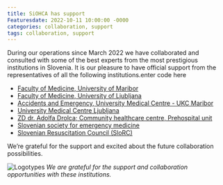 ```yaml
---
title: SiOHCA has support 
Featuresdate: 2022-10-11 10:00:00 -0000
categories: collaboration, support
tags: collaboration, support
---
```

During our operations since March 2022 we have collaborated and consulted with some of the best experts from the most prestigious institutions in Slovenia. It is our pleasure to have official support from the representatives of all the following institutions.enter code here

- [Faculty of Medicine, University of    Maribor](https://www.mf.um.si/si/)
- [Faculty of Medicine, University of    Ljubljana](https://www.mf.uni-lj.si)
- [Accidents and Emergency, University Medical Centre - UKC    Maribor](https://www.ukc-mb.si/oddelki-službe-enote/drugi-samostojni-medicinski-oddelki/urgentni-center/)
- [University Medical Centre Ljubljana](https://www.kclj.si)
- [ZD dr. Adolfa Drolca; Community healthcare centre, Prehospital    unit](https://www.zd-mb.si)
- [Slovenian society for emergency    medicine](http://www.ssem-society.si)
- [Slovenian Resuscitation Council (SloRC)](http://slors.szum.si)

We’re grateful for the support and excited about the future collaboration possibilities.

![Logotypes](https://siohca.um.si/assets/img/logotipi-01.jpg)
*We are grateful for the support and collaboration opportunities with these institutions.*
